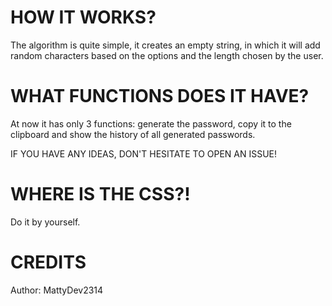 # HOW IT WORKS?

The algorithm is quite simple, it creates an empty string, in which it will add random characters based on the options and the length chosen by the user.

# WHAT FUNCTIONS DOES IT HAVE?

At now it has only 3 functions: generate the password, copy it to the clipboard and show the history of all generated passwords.

IF YOU HAVE ANY IDEAS, DON'T HESITATE TO OPEN AN ISSUE!

# WHERE IS THE CSS?!

Do it by yourself.

# CREDITS

Author: MattyDev2314
